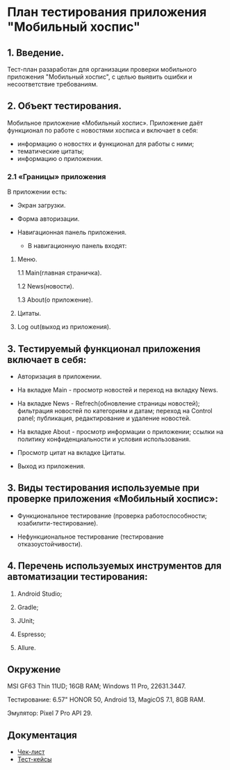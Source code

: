 # **План тестирования приложения "Мобильный хоспис"**

## 1. Введение.
Тест-план разаработан для организации проверки мобильного приложения "Мобильный хоспис", с целью выявить ошибки и несоответствие требованиям.

## 2. Объект тестирования.
Мобильное приложение «Мобильный хоспис».
Приложение даёт функционал по работе с новостями хосписа и включает в себя:

- информацию о новостях и функционал для работы с ними;
- тематические цитаты;
- информацию о приложении.

### 2.1 «Границы» приложения
В приложении есть:

* Экран загрузки.
 
* Форма авторизации.
  
* Навигационная панель приложения.

  - В навигационную панель входят:
    
1. Меню. 
     
   1.1 Main(главная страничка).
     
   1.2 News(новости).
     
   1.3 About(о приложение). 
  
 2. Цитаты.
    
 3. Log out(выход из приложения). 

## 3. Тестируемый функционал приложения включает в себя:

- Авторизация в приложении.
 
- На вкладке Main - просмотр новостей и переход на вкладку News.
 
- На вкладке News  - Refrech(обновление страницы новостей); фильтрация новостей по категориям и датам; переход на Control panel; публикация, редактирование и удаление новостей.
  
- На вкладке About - просмотр информации о приложении; ссылки на политику конфиденциальности и условия использования.

- Просмотр цитат на вкладке Цитаты.

- Выход из приложения.

## 3. Виды тестирования используемые при проверке приложения «Мобильный хоспис»:

* Функциональное тестирование (проверка работоспособности; юзабилити-тестирование).

* Нефункциональное тестирование (тестирование отказоустойчивости).


## 4. Перечень используемых инструментов для автоматизации тестирования:

1. Android Studio;

2. Gradle; 

3. JUnit;

4. Espresso;
   
5. Allure.


## Окружение

MSI GF63 Thin 11UD; 16GB RAM; Windows 11 Pro, 22631.3447.

Тестирование: 6.57" HONOR 50, Android 13, MagicOS 7.1, 8GB RAM.

Эмулятор: Pixel 7 Pro API 29.


## Документация
- [Чек-лист](https://github.com/StavinskayaMarina/Diplom1/blob/main/Check.xlsx)
- [Тест-кейсы](https://github.com/StavinskayaMarina/Diplom1/blob/main/Cases.xlsx)

  
